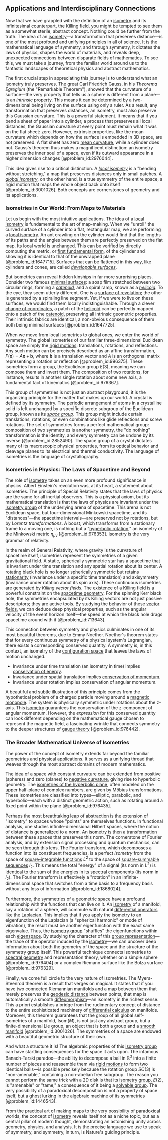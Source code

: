 ## Applications and Interdisciplinary Connections

Now that we have grappled with the definition of an [isometry](@article_id:150387) and its infinitesimal counterpart, the Killing field, you might be tempted to see them as a somewhat sterile, abstract concept. Nothing could be further from the truth. The idea of an [isometry](@article_id:150387)—a transformation that preserves distance—is one of the most profound and unifying principles in all of science. It is the mathematical language of symmetry, and through symmetry, it dictates the laws of physics, shapes the world of materials, and reveals deep, unexpected connections between disparate fields of mathematics. To see this, we must take a journey, from the familiar world around us to the fantastic landscapes of theoretical physics and abstract mathematics.

The first crucial step in appreciating this journey is to understand what an isometry truly preserves. The great Carl Friedrich Gauss, in his *Theorema Egregium* (the "Remarkable Theorem"), showed that the curvature of a surface—the very property that tells us a sphere is different from a plane—is an *intrinsic* property. This means it can be determined by a two-dimensional being living on the surface using only a ruler. As a result, any transformation that preserves distances, an isometry, must also preserve this Gaussian curvature. This is a powerful statement. It means that if you bend a sheet of paper into a cylinder, a process that preserves all local distances, the Gaussian curvature at every point must remain what it was on the flat sheet: zero. However, extrinsic properties, like the mean curvature which depends on how the surface is embedded in 3D space, are not preserved. A flat sheet has zero [mean curvature](@article_id:161653), while a cylinder does not. Gauss's theorem thus makes a magnificent distinction: an isometry preserves the inner soul of a space, even if its outward appearance in a higher dimension changes [@problem_id:2976044].

This idea gives rise to a critical distinction. A *[local isometry](@article_id:158124)* is a "bending without stretching," a map that preserves distances only in small patches. A *[global isometry](@article_id:184164)*, on the other hand, is a true symmetry of the entire space, a rigid motion that maps the whole object back onto itself [@problem_id:3001026]. Both concepts are cornerstones of geometry and its applications.

### Isometries in Our World: From Maps to Materials

Let us begin with the most intuitive applications. The idea of a [local isometry](@article_id:158124) is fundamental to the art of map-making. When we "unroll" the curved surface of a cylinder into a flat, rectangular map, we are performing a [local isometry](@article_id:158124). An ant crawling on the cylinder would find that the lengths of its paths and the angles between them are perfectly preserved on the flat map. Its local world is unchanged. This can be verified by directly computing the metric, or [first fundamental form](@article_id:273528), of the cylinder and showing it is identical to that of the unwrapped plane [@problem_id:1647715]. Surfaces that can be flattened in this way, like cylinders and cones, are called *[developable surfaces](@article_id:268570)*.

But isometries can reveal hidden kinships in far more surprising places. Consider two famous [minimal surfaces](@article_id:157238): a soap film stretched between two circular rings, forming a *[catenoid](@article_id:271133)*, and a spiral ramp, known as a *[helicoid](@article_id:263593)*. To the eye, they seem utterly different. One is a [surface of revolution](@article_id:260884); the other is generated by a spiraling line segment. Yet, if we were to live on these surfaces, we would find them locally indistinguishable. Through a clever [change of coordinates](@article_id:272645), a patch of the [helicoid](@article_id:263593) can be perfectly mapped onto a patch of the [catenoid](@article_id:271133), preserving all intrinsic geometric properties. Their intrinsic fabrics are identical, a non-obvious consequence of them both being minimal surfaces [@problem_id:1647725].

When we move from local isometries to global ones, we enter the world of symmetry. The global isometries of our familiar three-dimensional Euclidean space are simply the [rigid motions](@article_id:170029): translations, rotations, and reflections. Any such motion can be precisely described as an affine transformation, $F(\mathbf{x}) = A\mathbf{x} + \mathbf{b}$, where $\mathbf{b}$ is a translation vector and $A$ is an orthogonal matrix representing a rotation or reflection [@problem_id:996375]. These isometries form a group, the Euclidean group $E(3)$, meaning we can compose them and invert them. The composition of two rotations, for instance, results in another single rotation about some new axis, a fundamental fact of kinematics [@problem_id:976367].

This group of symmetries is not just an abstract playground; it is the organizing principle for the matter that makes up our world. A crystal is defined by its symmetry. The periodic arrangement of atoms in a crystalline solid is left unchanged by a specific discrete subgroup of the Euclidean group, known as its *[space group](@article_id:139516)*. This group might include certain translations, rotations, or even combinations like glide reflections and screw rotations. The set of symmetries forms a perfect mathematical group: composition of two symmetries is another symmetry, the "do nothing" transformation is the identity, and every symmetry can be undone by its inverse [@problem_id:2852490]. The space group of a crystal dictates many of its macroscopic physical properties, from its optical behavior and cleavage planes to its electrical and thermal conductivity. The language of isometries is the language of crystallography.

### Isometries in Physics: The Laws of Spacetime and Beyond

The role of [isometry](@article_id:150387) takes on an even more profound significance in physics. Albert Einstein's revolution was, at its heart, a statement about isometries. The principle of Special Relativity states that the laws of physics are the same for all inertial observers. This is a physical axiom, but its mathematical translation is that the laws of physics are invariant under the [isometry group](@article_id:161167) of the underlying arena of spacetime. This arena is not Euclidean space, but four-dimensional Minkowski spacetime, and its "distances"—the spacetime intervals—are preserved not by rotations, but by *Lorentz transformations*. A boost, which transforms from a stationary frame to a moving one, is nothing but a "[hyperbolic rotation](@article_id:262667)," an isometry of the Minkowski metric $\eta_{\mu\nu}$ [@problem_id:976353]. Isometry is the very grammar of relativity.

In the realm of General Relativity, where gravity is the curvature of spacetime itself, isometries represent the symmetries of a given gravitational field. A static, spherically symmetric star has a spacetime that is invariant under time translation and any spatial rotation about its center. A rotating black hole is no longer spherically symmetric but retains [stationarity](@article_id:143282) (invariance under a specific time translation) and axisymmetry (invariance under rotation about its spin axis). These continuous isometries are generated by *Killing vector fields*. The existence of a Killing field is a powerful constraint on the [spacetime geometry](@article_id:139003). For the spinning Kerr black hole, the symmetries encapsulated by its Killing vectors are not just passive descriptors; they are active tools. By studying the behavior of these [vector fields](@article_id:160890), we can deduce deep physical properties, such as the angular velocity of the event horizon itself—the speed at which the black hole drags spacetime around with it [@problem_id:713643].

This connection between symmetry and physics culminates in one of its most beautiful theorems, due to Emmy Noether. Noether's theorem states that for every continuous symmetry of a physical system's Lagrangian, there exists a corresponding conserved quantity. A symmetry is, in this context, an isometry of the [configuration space](@article_id:149037) that leaves the laws of motion unchanged.
*   Invariance under time translation (an isometry in time) implies [conservation of energy](@article_id:140020).
*   Invariance under spatial translation implies [conservation of momentum](@article_id:160475).
*   Invariance under rotation implies conservation of angular momentum.

A beautiful and subtle illustration of this principle comes from the hypothetical problem of a charged particle moving around a [magnetic monopole](@article_id:148635). The system is physically symmetric under rotations about the z-axis. This [isometry](@article_id:150387) guarantees the conservation of the z-component of angular momentum. However, the *expression* for this conserved quantity can look different depending on the mathematical gauge chosen to represent the magnetic field, a fascinating wrinkle that connects symmetry to the deeper structures of [gauge theory](@article_id:142498) [@problem_id:976442].

### The Broader Mathematical Universe of Isometries

The power of the concept of isometry extends far beyond the familiar geometries and physical applications. It serves as a unifying thread that weaves through the most abstract domains of modern mathematics.

The idea of a space with constant curvature can be extended from positive (spheres) and zero (planes) to [negative curvature](@article_id:158841), giving rise to hyperbolic geometry. The [isometries of the hyperbolic plane](@article_id:270183), often modeled on the upper half-plane of complex numbers, are given by Möbius transformations. These isometries are classified into types—elliptic, parabolic, and hyperbolic—each with a distinct geometric action, such as rotating around a fixed point within the plane [@problem_id:976435].

Perhaps the most breathtaking leap of abstraction is the extension of "isometry" to spaces whose "points" are themselves functions. In functional analysis, one studies infinite-dimensional Hilbert spaces, where the notion of distance is generalized to a norm. An [isometry](@article_id:150387) is then a transformation between these spaces that preserves this norm. The cornerstone of Fourier analysis, and by extension signal processing and quantum mechanics, can be seen through this lens. The Fourier transform, which decomposes a function into its constituent frequencies, is a perfect *isometry* from the space of [square-integrable functions](@article_id:199822) $L^2$ to the space of [square-summable sequences](@article_id:185176) $l_2$. This means the total "energy" of a signal (its norm in $L^2$) is identical to the sum of the energies in its spectral components (its norm in $l_2$). The Fourier transform is effectively a "rotation" in an infinite-dimensional space that switches from a time basis to a frequency basis without any loss of information [@problem_id:1868024].

Furthermore, the symmetries of a geometric space have a profound relationship with the functions that can live on it. An [isometry](@article_id:150387) of a manifold, say a rotation of a sphere, will commute with natural [differential operators](@article_id:274543) like the Laplacian. This implies that if you apply the isometry to an eigenfunction of the Laplacian (a "spherical harmonic" or mode of vibration), the result must be another eigenfunction with the exact same eigenvalue. Thus, the [isometry group](@article_id:161167) "shuffles" the eigenfunctions within each [eigenspace](@article_id:150096). By studying the character of this [group representation](@article_id:146594)—the trace of the operator induced by the [isometry](@article_id:150387)—we can uncover deep information about both the geometry of the space and the structure of the symmetry group itself. This powerful technique connects isometries to [spectral geometry](@article_id:185966) and representation theory, whether on a simple sphere [@problem_id:976404] or a complex Riemann surface like the Bolza surface [@problem_id:976329].

Finally, we come full circle to the very nature of isometries. The Myers-Steenrod theorem is a result that verges on magical. It states that if you have two connected Riemannian manifolds and a map between them that merely preserves the [geodesic distance](@article_id:159188) between points, that map is automatically a smooth [diffeomorphism](@article_id:146755)—an isometry in the richest sense. This a priori establishes a bridge from the rudimentary concept of distance to the entire sophisticated machinery of [differential calculus](@article_id:174530) on manifolds. Moreover, this theorem guarantees that the group of all global self-isometries of a manifold, $\text{Isom}(M)$, is not just any abstract group, but a finite-dimensional Lie group, an object that is both a group and a [smooth manifold](@article_id:156070) [@problem_id:3001026]. The symmetries of a space are endowed with a beautiful geometric structure of their own.

And what a structure it is! The algebraic properties of this [isometry group](@article_id:161167) can have startling consequences for the space it acts upon. The infamous Banach-Tarski paradox—the ability to decompose a ball in $\mathbb{R}^3$ into a finite number of pieces and reassemble them via [rigid motions](@article_id:170029) to form two identical balls—is possible precisely because the rotation group $SO(3)$ is "non-amenable," containing a non-abelian free subgroup. The reason you cannot perform the same trick with a 2D disk is that its [isometry group](@article_id:161167), $E(2)$, is "amenable" or "tame," a consequence of it being a [solvable group](@article_id:147064). The very possibility of a paradoxical decomposition is not a property of space itself, but a ghost lurking in the algebraic machine of its symmetries [@problem_id:1446543].

From the practical art of making maps to the very possibility of paradoxical worlds, the concept of [isometry](@article_id:150387) reveals itself not as a niche topic, but as a central pillar of modern thought, demonstrating an astonishing unity across geometry, physics, and analysis. It is the precise language we use to speak of symmetry, and symmetry, in turn, is Nature's guiding principle.